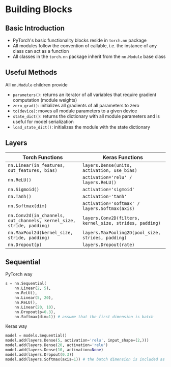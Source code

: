 # Building Blocks

## Basic Introduction
* PyTorch's basic functionality blocks reside in `torch.nn` package
* All modules follow the convention of callable, i.e. the instance of any class can act as a function
* All classes in the `torch.nn` package inherit from the `nn.Module` base class

## Useful Methods
All `nn.Module` children provide
* `parameters()`: returns an iterator of all variables that require gradient computation (module weights)
* `zero_grad()`: initializes all gradients of all parameters to zero
* `to(device)`: moves all module parameters to a given device
* `state_dict()`: returns the dictionary with all module parameters and is useful for model serialization
* `load_state_dict()`: initializes the module with the state dictionary

## Layers
| Torch Functions                                                      | Keras Functions                                         |
|----------------------------------------------------------------------|---------------------------------------------------------|
| `nn.Linear(in_features, out_features, bias)`                         | `layers.Dense(units, activation, use_bias)`             |
| `nn.ReLU()`                                                          | `activation='relu' / layers.ReLU()`                     |
| `nn.Sigmoid()`                                                       | `activation='sigmoid'`                                  |
| `nn.Tanh()`                                                          | `activation='tanh'`                                     |
| `nn.Softmax(dim)`                                                    | `activation='softmax' / layers.Softmax(axis)`           |
| `nn.Conv2d(in_channels, out_channels, kernel_size, stride, padding)` | `layers.Conv2D(filters, kernel_size, strides, padding)` |
| `nn.MaxPool2d(kernel_size, stride, padding)`                         | `layers.MaxPooling2D(pool_size, strides, padding)`      |
| `nn.Dropout(p)`                                                      | `layers.Dropout(rate)`                                  |

## Sequential
PyTorch way
```python
s = nn.Sequential(
    nn.Linear(2, 5),
    nn.ReLU(),
    nn.Linear(5, 20),
    nn.ReLU(),
    nn.Linear(20, 10),
    nn.Dropout(p=0.3),
    nn.Softmax(dim=1)) # assume that the first dimension is batch
```

Keras way
```python
model = models.Sequential()
model.add(layers.Dense(5, activation='relu', input_shape=(2,)))
model.add(layers.Dense(20, activation='relu')
model.add(layers.Dense(10, activation=None)
model.add(layers.Dropout(0.3))
model.add(layers.Softmax(axis=1)) # the batch dimension is included as the zero dimension
```
